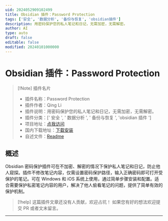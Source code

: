 ```yaml
---
uid: 2024052909102499
title: Obsidian 插件：Password Protection
tags: ['安全', '数据分析', '备份与恢复', 'obsidian插件']
description: 用密码保护您的私人笔记和日记，无需加密，无需解密。
author: AI
type: auto
draft: false
editable: false
modified: 20240101000000
---
```


# Obsidian 插件：Password Protection

> [!Note] 插件名片
> - 插件名称：Password Protection
> - 插件作者：Qing Li
> - 插件说明：用密码保护您的私人笔记和日记，无需加密，无需解密。
> - 插件分类：[' 安全 ', ' 数据分析 ', ' 备份与恢复 ', 'obsidian 插件 ']
> - 项目地址：[点我访问](https://github.com/qing3962/password-protection)
> - 国内下载地址：[下载安装](https://pkmer.cn/products/plugin/pluginMarket/?password-protection)
> - 自述文件：[Readme](https://ghproxy.net/https://raw.githubusercontent.com/qing3962/password-protection/master/README.md)

## 概述

Obsidian 密码保护插件可在不加密、解密的情况下保护私人笔记和日记，防止他人窥探。插件不修改笔记内容，仅需设置密码保护路径，输入正确密码即可打开受保护的笔记。可在 Windows 和 iOS 系统上使用，通过简单步骤安装和配置。适合需要保护私密笔记内容的用户，解决了他人偷看笔记的问题，提供了简单有效的保护机制。

> [!help]
> 这篇插件文章还没有人贡献，欢迎占坑！
> 如果您有好的想法欢迎提交 PR 或者文末留言。

---



